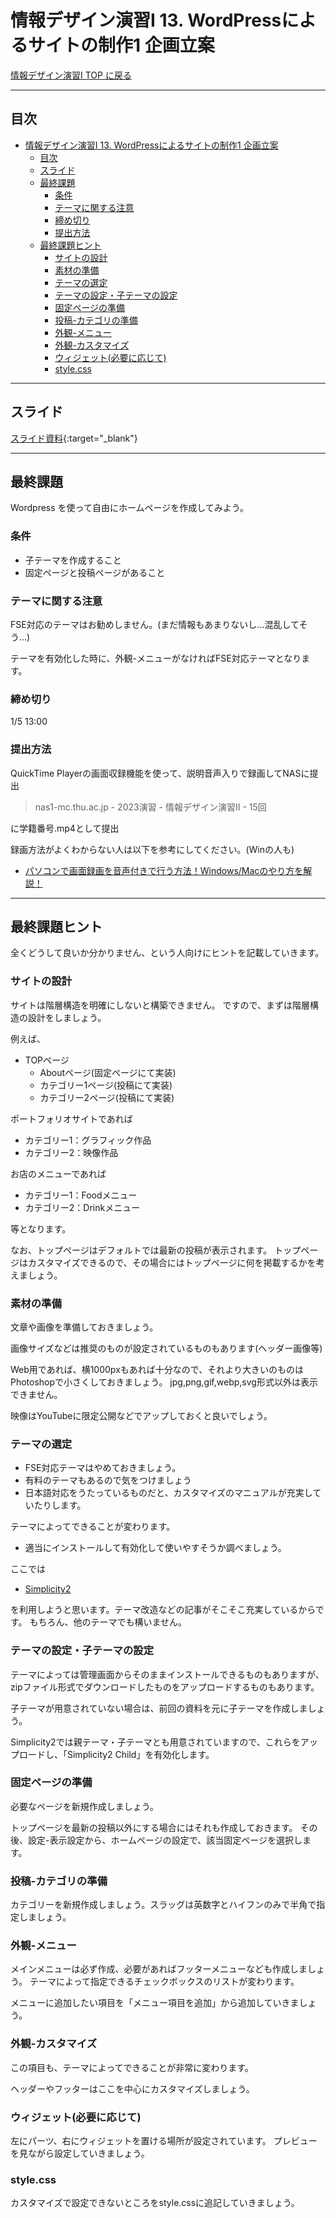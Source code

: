 # 情報デザイン演習I 13. WordPressによるサイトの制作1 企画立案

[情報デザイン演習I TOP に戻る](./index.md)

---

## 目次

- [情報デザイン演習I 13. WordPressによるサイトの制作1 企画立案](#情報デザイン演習i-13-wordpressによるサイトの制作1-企画立案)
  - [目次](#目次)
  - [スライド](#スライド)
  - [最終課題](#最終課題)
    - [条件](#条件)
    - [テーマに関する注意](#テーマに関する注意)
    - [締め切り](#締め切り)
    - [提出方法](#提出方法)
  - [最終課題ヒント](#最終課題ヒント)
    - [サイトの設計](#サイトの設計)
    - [素材の準備](#素材の準備)
    - [テーマの選定](#テーマの選定)
    - [テーマの設定・子テーマの設定](#テーマの設定子テーマの設定)
    - [固定ページの準備](#固定ページの準備)
    - [投稿-カテゴリの準備](#投稿-カテゴリの準備)
    - [外観-メニュー](#外観-メニュー)
    - [外観-カスタマイズ](#外観-カスタマイズ)
    - [ウィジェット(必要に応じて)](#ウィジェット必要に応じて)
    - [style.css](#stylecss)

---

## スライド

[スライド資料](./id_13slide.pdf){:target="_blank"}

---
## 最終課題
Wordpress を使って自由にホームページを作成してみよう。
### 条件
- 子テーマを作成すること
- 固定ページと投稿ページがあること
### テーマに関する注意
FSE対応のテーマはお勧めしません。(まだ情報もあまりないし...混乱してそう...)

テーマを有効化した時に、外観-メニューがなければFSE対応テーマとなります。

### 締め切り
1/5 13:00

### 提出方法
QuickTime Playerの画面収録機能を使って、説明音声入りで録画してNASに提出
> nas1-mc.thu.ac.jp - 2023演習 - 情報デザイン演習II - 15回

に学籍番号.mp4として提出

録画方法がよくわからない人は以下を参考にしてください。(Winの人も)
- [パソコンで画面録画を音声付きで行う方法！Windows/Macのやり方を解説！](https://www.ricoh.co.jp/service/toruno/column/pc-recording)

---
## 最終課題ヒント
全くどうして良いか分かりません、という人向けにヒントを記載していきます。

### サイトの設計
サイトは階層構造を明確にしないと構築できません。
ですので、まずは階層構造の設計をしましょう。

例えば、
- TOPページ
  - Aboutページ(固定ページにて実装)
  - カテゴリー1ページ(投稿にて実装)
  - カテゴリー2ページ(投稿にて実装)

ポートフォリオサイトであれば
- カテゴリー1：グラフィック作品
- カテゴリー2：映像作品

お店のメニューであれば
- カテゴリー1：Foodメニュー
- カテゴリー2：Drinkメニュー

等となります。

なお、トップページはデフォルトでは最新の投稿が表示されます。
トップページはカスタマイズできるので、その場合にはトップページに何を掲載するかを考えましょう。

### 素材の準備
文章や画像を準備しておきましょう。

画像サイズなどは推奨のものが設定されているものもあります(ヘッダー画像等)

Web用であれば、横1000pxもあれば十分なので、それより大きいのものはPhotoshopで小さくしておきましょう。
jpg,png,gif,webp,svg形式以外は表示できません。

映像はYouTubeに限定公開などでアップしておくと良いでしょう。

### テーマの選定
- FSE対応テーマはやめておきましょう。
- 有料のテーマもあるので気をつけましょう
- 日本語対応をうたっているものだと、カスタマイズのマニュアルが充実していたりします。

テーマによってできることが変わります。

- 適当にインストールして有効化して使いやすそうか調べましょう。

ここでは
- [Simplicity2](https://wp-simplicity.com/)

を利用しようと思います。テーマ改造などの記事がそこそこ充実しているからです。
もちろん、他のテーマでも構いません。

### テーマの設定・子テーマの設定
テーマによっては管理画面からそのままインストールできるものもありますが、zipファイル形式でダウンロードしたものをアップロードするものもあります。

子テーマが用意されていない場合は、前回の資料を元に子テーマを作成しましょう。

Simplicity2では親テーマ・子テーマとも用意されていますので、これらをアップロードし、「Simplicity2 Child」を有効化します。


### 固定ページの準備
必要なページを新規作成しましょう。

トップページを最新の投稿以外にする場合にはそれも作成しておきます。
その後、設定-表示設定から、ホームページの設定で、該当固定ページを選択します。

### 投稿-カテゴリの準備
カテゴリーを新規作成しましょう。スラッグは英数字とハイフンのみで半角で指定しましょう。

### 外観-メニュー
メインメニューは必ず作成、必要があればフッターメニューなども作成しましょう。
テーマによって指定できるチェックボックスのリストが変わります。

メニューに追加したい項目を「メニュー項目を追加」から追加していきましょう。

### 外観-カスタマイズ
この項目も、テーマによってできることが非常に変わります。

ヘッダーやフッターはここを中心にカスタマイズしましょう。


### ウィジェット(必要に応じて)
左にパーツ、右にウィジェットを置ける場所が設定されています。
プレビューを見ながら設定していきましょう。

### style.css
カスタマイズで設定できないところをstyle.cssに追記していきましょう。
